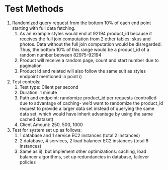 # Test Methods

1. Randomized query request from the bottom 10% of each end point starting with full data fetching.
    1. As an example styles would end at 92194 product_id because it receives the full join computation from 2 other tables: skus and photos. Data without the full join computation would be disregarded. Thus, the bottom 10% of this range would be a product_id of a random number between 82975-92194
    2. Product will receive a random page, count and start number due to pagination
    3. Product Id and related will also follow the same suit as styles endpoint mentioned in point i)
2. Test controls:
    1. Test type: Client per second
    2. Duration: 1 minute
    3. Path and endpoint: randomize product_id per requests (controlled due to advantage of caching- we’d want to randomize the product_id request to provide a larger data set instead of querying the same data set, which would have inherit advantage by using the same cached dataset)
    4. Client Amount: 250, 500, 1000
3. Test for system set up as follows:
    1. 1 database and 1 service EC2 instances (total 2 instances)
    2. 2 database, 4 services, 2 load balancer EC2 instances (total 8 instances)
    3. Same as ii), but implement other optimizations: caching, load balancer algorithms, set up redundancies in database, failover policies
